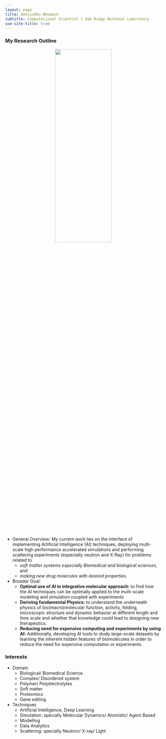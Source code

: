 ```yaml
---
layout: page
title: Debsindhu Bhowmik
subtitle: Computational Scientist | Oak Ridge National Laboratory  
use-site-title: true
---
```


### **My Research Outline**  
<p align="center">
  <img width="60%" height="40%" src="/img/research.png">
</p> 

* General Overview: My current work lies on the interface of implementing Artificial Intelligence (AI) techniques, deploying multi-scale high performance       accelerated simulations and performing scattering experiments (especially neutron and X-Ray) for problems related to 
    * *soft matter systems especially Biomedical and biological sciences*, and   
    * *making new drug molecules with desired properties*. 
* Broader Goal: 
    * **Optimal use of AI in integrative molecular approach:** to find how the AI techniques can be optimally applied to the multi-scale modeling and               simulation coupled with experiments 
    * **Deriving fundamental Physics:** to understand the underneath physics of bio(macro)molecular function, activity, folding, microscopic 
      structure and dynamic behavior at different length and time scale and whether that knowledge could lead to designing new therapeutics. 
    * **Reducing need for expensive computing and experiments by using AI:** Additionally, developing AI tools to study 
      large-scale datasets by learning the inherent hidden features of biomolecules in order to reduce the need for expensive computation or experiments. 

### **Interests**     

* Domain
    * Biological/ Biomedical Science
    * Complex/ Disordered system
    * Polymer/ Polyelectrolytes
    * Soft matter
    * Proteomics
    * Gene editing
* Techniques
    * Artificial Intelligence, Deep Learning 
    * Simulation: specially Molecular Dynamics/ Atomistic/ Agent Based
    * Modelling
    * Data Analytics
    * Scattering: specially Neutron/ X-ray/ Light         



